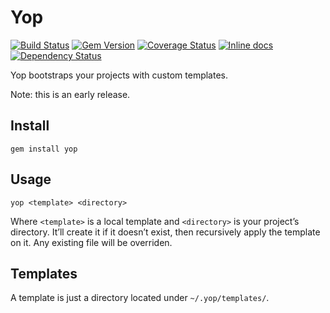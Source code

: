 # Yop

[![Build Status](https://img.shields.io/travis/bfontaine/yop.svg)](https://travis-ci.org/bfontaine/yop)
[![Gem Version](https://img.shields.io/gem/v/yop.png)](http://badge.fury.io/rb/yop)
[![Coverage Status](https://img.shields.io/coveralls/bfontaine/yop.svg)](https://coveralls.io/r/bfontaine/yop)
[![Inline docs](http://inch-ci.org/github/bfontaine/yop.svg?branch=master)](http://inch-ci.org/github/bfontaine/yop)
[![Dependency Status](https://img.shields.io/gemnasium/bfontaine/yop.svg)](https://gemnasium.com/bfontaine/yop)

Yop bootstraps your projects with custom templates.

Note: this is an early release.

## Install

    gem install yop

## Usage

    yop <template> <directory>

Where `<template>` is a local template and `<directory>` is your project’s
directory. It’ll create it if it doesn’t exist, then recursively apply the
template on it. Any existing file will be overriden.

## Templates

A template is just a directory located under `~/.yop/templates/`.
